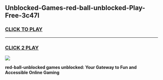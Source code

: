 
## Unblocked-Games-red-ball-unblocked-Play-Free-3c47l
<h3>
<a href="https://premium76.site?title=red-ball-unblocked&ref=23A">CLICK TO PLAY</a></h3>
<hr>

<h3>
<a href="https://premium76.site?title=red-ball-unblocked&ref=23A">CLICK 2 PLAY</a>
  
</h3>

<a href="https://premium76.site?title=red-ball-unblocked&ref=23A"><img src="https://clearcache.store/games.png"></a>


**red-ball-unblocked games unblocked: Your Gateway to Fun and Accessible Online Gaming**
